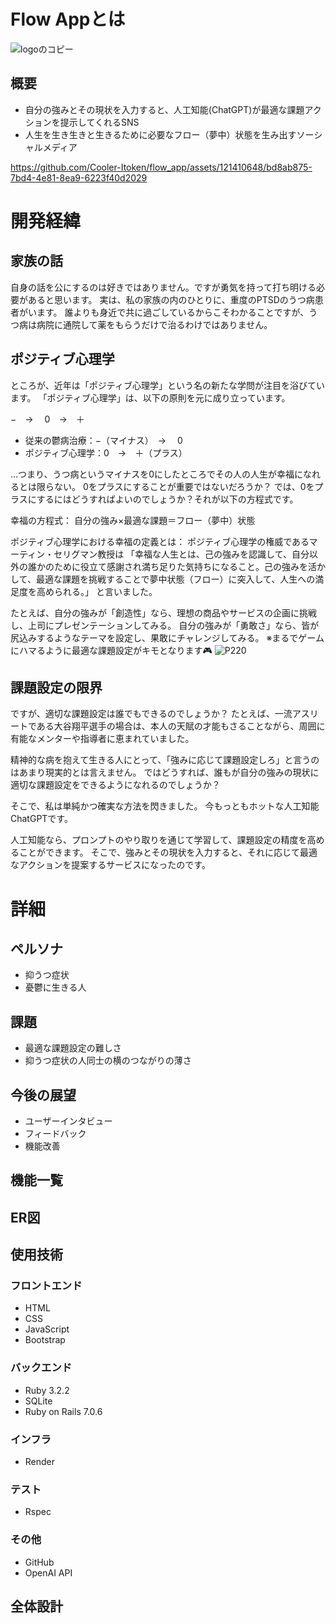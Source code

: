 # Flow Appとは
![logoのコピー](https://github.com/Cooler-Itoken/flow_app/assets/121410648/aaccad99-2f85-45ac-8255-44468c256b7a)

## 概要
* 自分の強みとその現状を入力すると、人工知能(ChatGPT)が最適な課題アクションを提示してくれるSNS
* 人生を生き生きと生きるために必要なフロー（夢中）状態を生み出すソーシャルメディア

https://github.com/Cooler-Itoken/flow_app/assets/121410648/bd8ab875-7bd4-4e81-8ea9-6223f40d2029


# 開発経緯
## 家族の話
自身の話を公にするのは好きではありません。ですが勇気を持って打ち明ける必要があると思います。
実は、私の家族の内のひとりに、重度のPTSDのうつ病患者がいます。
誰よりも身近で共に過ごしているからこそわかることですが、うつ病は病院に通院して薬をもらうだけで治るわけではありません。

## ポジティブ心理学
ところが、近年は「ポジティブ心理学」という名の新たな学問が注目を浴びています。
「ポジティブ心理学」は、以下の原則を元に成り立っています。

−　→ 　0　→　＋
* 従来の鬱病治療：−（マイナス）　→ 　0
* ポジティブ心理学：0　→　＋（プラス）

…つまり、うつ病というマイナスを0にしたところでその人の人生が幸福になれるとは限らない。
0をプラスにすることが重要ではないだろうか？
では、0をプラスにするにはどうすればよいのでしょうか？それが以下の方程式です。

幸福の方程式：
自分の強み×最適な課題＝フロー（夢中）状態

ポジティブ心理学における幸福の定義とは：
ポジティブ心理学の権威であるマーティン・セリグマン教授は
「幸福な人生とは、己の強みを認識して、自分以外の誰かのために役立て感謝され満ち足りた気持ちになること。己の強みを活かして、最適な課題を挑戦することで夢中状態（フロー）に突入して、人生への満足度を高められる。」
と言いました。

たとえば、自分の強みが「創造性」なら、理想の商品やサービスの企画に挑戦し、上司にプレゼンテーションしてみる。
自分の強みが「勇敢さ」なら、皆が尻込みするようなテーマを設定し、果敢にチャレンジしてみる。
※まるでゲームにハマるように最適な課題設定がキモとなります🎮
![P220](https://github.com/Cooler-Itoken/flow_app/assets/121410648/50fa2ae0-c331-426c-9f01-dd59a70d7e59)

## 課題設定の限界
ですが、適切な課題設定は誰でもできるのでしょうか？
たとえば、一流アスリートである大谷翔平選手の場合は、本人の天賦の才能もさることながら、周囲に有能なメンターや指導者に恵まれていました。

精神的な病を抱えて生きる人にとって、「強みに応じて課題設定しろ」と言うのはあまり現実的とは言えません。
ではどうすれば、誰もが自分の強みの現状に適切な課題設定をできるようになれるのでしょうか？

そこで、私は単純かつ確実な方法を閃きました。
今もっともホットな人工知能ChatGPTです。

人工知能なら、プロンプトのやり取りを通じて学習して、課題設定の精度を高めることができます。
そこで、強みとその現状を入力すると、それに応じて最適なアクションを提案するサービスになったのです。

# 詳細
## ペルソナ
* 抑うつ症状
* 憂鬱に生きる人

## 課題
* 最適な課題設定の難しさ
* 抑うつ症状の人同士の横のつながりの薄さ

## 今後の展望
* ユーザーインタビュー
* フィードバック
* 機能改善

## 機能一覧

## ER図

## 使用技術
### フロントエンド
* HTML
* CSS
* JavaScript
* Bootstrap
### バックエンド
* Ruby 3.2.2
* SQLite
* Ruby on Rails 7.0.6
### インフラ
* Render
### テスト
* Rspec
### その他
* GitHub
* OpenAI API

## 全体設計
